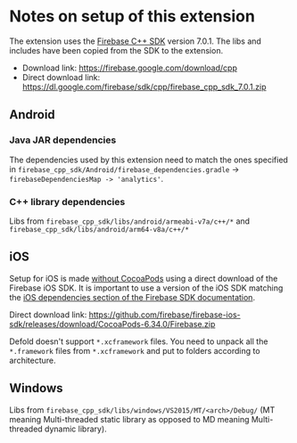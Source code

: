 # Notes on setup of this extension
The extension uses the [Firebase C++ SDK](https://firebase.google.com/docs/cpp/setup) version 7.0.1. The libs and includes have been copied from the SDK to the extension.

* Download link: https://firebase.google.com/download/cpp
* Direct download link: https://dl.google.com/firebase/sdk/cpp/firebase_cpp_sdk_7.0.1.zip

## Android

### Java JAR dependencies
The dependencies used by this extension need to match the ones specified in `firebase_cpp_sdk/Android/firebase_dependencies.gradle` -> `firebaseDependenciesMap -> 'analytics'`.

### C++ library dependencies
Libs from `firebase_cpp_sdk/libs/android/armeabi-v7a/c++/*` and `firebase_cpp_sdk/libs/android/arm64-v8a/c++/*`

## iOS
Setup for iOS is made [without CocoaPods](https://firebase.google.com/docs/ios/setup#frameworks) using a direct download of the Firebase iOS SDK. It is important to use a version of the iOS SDK matching the [iOS dependencies section of the Firebase SDK documentation](https://firebase.google.com/docs/cpp/setup#dependencies).

Direct download link: https://github.com/firebase/firebase-ios-sdk/releases/download/CocoaPods-6.34.0/Firebase.zip

Defold doesn't support `*.xcframework` files. You need to unpack all the `*.framework` files from `*.xcframework` and put to folders according to architecture.

## Windows
Libs from `firebase_cpp_sdk/libs/windows/VS2015/MT/<arch>/Debug/` (MT meaning Multi-threaded static library as opposed to MD meaning Multi-threaded dynamic library).
